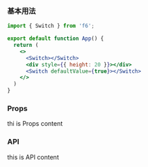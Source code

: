 <div class="block-panel"><h3>基本用法</h3>

```jsx
import { Switch } from 'f6';

export default function App() {
  return (
    <>
      <Switch></Switch>
      <div style={{ height: 20 }}></div>
      <Switch defaultValue={true}></Switch>
    </>
  )
}
```
</div>

### Props

thi is Props content

### API

this is API content
